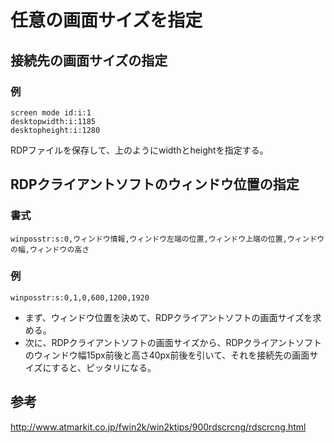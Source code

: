 ﻿# 任意の画面サイズを指定


## 接続先の画面サイズの指定
### 例

```clike
screen mode id:i:1
desktopwidth:i:1185
desktopheight:i:1280
```

RDPファイルを保存して、上のようにwidthとheightを指定する。

## RDPクライアントソフトのウィンドウ位置の指定
### 書式

```clike
winposstr:s:0,ウィンドウ情報,ウィンドウ左端の位置,ウィンドウ上端の位置,ウィンドウの幅,ウィンドウの高さ
```

### 例

```clike
winposstr:s:0,1,0,600,1200,1920
```

- まず、ウィンドウ位置を決めて、RDPクライアントソフトの画面サイズを求める。
- 次に、RDPクライアントソフトの画面サイズから、RDPクライアントソフトのウィンドウ幅15px前後と高さ40px前後を引いて、それを接続先の画面サイズにすると、ピッタリになる。

## 参考
http://www.atmarkit.co.jp/fwin2k/win2ktips/900rdscrcng/rdscrcng.html
